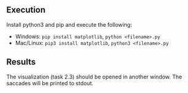 ## Execution
Install python3 and pip and execute the following:

- Windows: `pip install matplotlib`, `python <filename>.py`
- Mac/Linux: `pip3 install matplotlib`, `python3 <filename>.py`

## Results
The visualization (task 2.3) should be opened in another window.
The saccades will be printed to stdout.